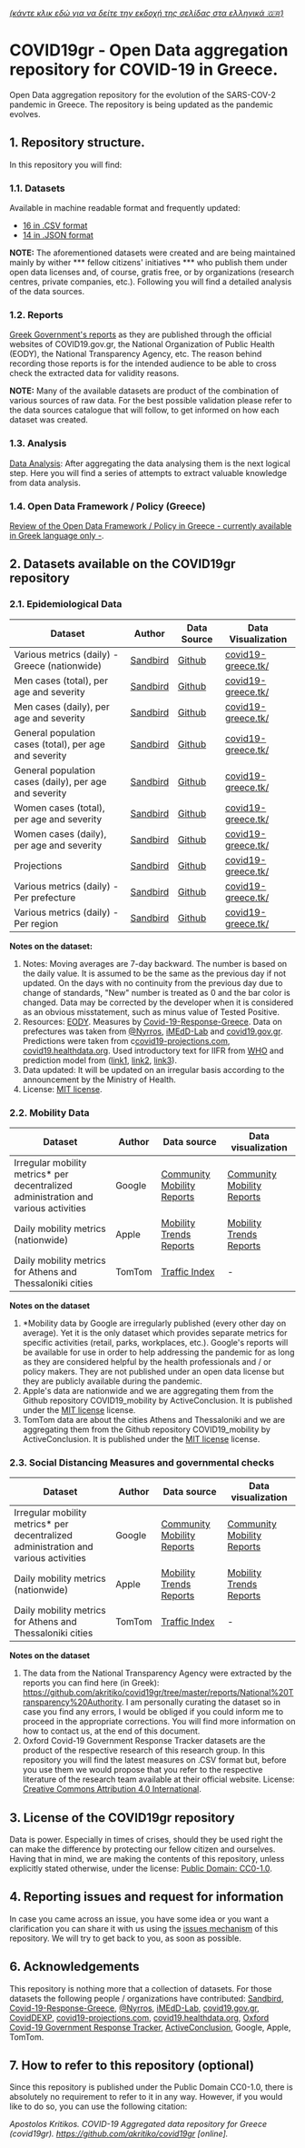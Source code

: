 _[(κάντε κλικ εδώ για να δείτε την εκδοχή της σελίδας στα ελληνικά 🇬🇷)](https://github.com/akritiko/covid19gr/)_

# COVID19gr - Open Data aggregation repository for COVID-19 in Greece. 

Open Data aggregation repository for the evolution of the SARS-COV-2 pandemic in Greece. The repository is being updated as the pandemic evolves.

## 1. Repository structure.

In this repository you will find:

### 1.1. Datasets

Available in machine readable format and frequently updated:
- [16 in .CSV format](https://github.com/akritiko/covid19gr/tree/master/data/csv)
- [14 in .JSON format](https://github.com/akritiko/covid19gr/tree/master/data/json)

**NOTE:** The aforementioned datasets were created and are being maintained mainly by wither *** fellow citizens' initiatives *** who publish them under open data licenses and, of course, gratis free, or by organizations (research centres, private companies, etc.). Following you will find a detailed analysis of the data sources.

### 1.2. Reports

[Greek Government's reports](https://github.com/akritiko/covid19gr/tree/master/reports) as they are published through the official websites of COVID19.gov.gr, the National Organization of Public Health (EODY), the National Transparency Agency, etc. The reason behind recording those reports is for the intended audience to be able to cross check the extracted data for validity reasons.

**NOTE:** Many of the available datasets are product of the combination of various sources of raw data. For the best possible validation please refer to the data sources catalogue that will follow, to get informed on how each dataset was created. 

### 1.3. Analysis

[Data Analysis](https://github.com/akritiko/covid19gr/tree/master/analysis): After aggregating the data analysing them is the next logical step. Here you will find a series of attempts to extract valuable knowledge from data analysis. 

### 1.4. Open Data Framework / Policy (Greece)

[Review of the Open Data Framework / Policy in Greece - currently available in Greek language only -](https://github.com/akritiko/covid19gr/wiki). 

## 2. Datasets available on the COVID19gr repository

### 2.1. Epidemiological Data

| Dataset                                                | Author                                    | Data Source                                           | Data Visualization                                |
|--------------------------------------------------------|-------------------------------------------|-------------------------------------------------------|---------------------------------------------------|
| Various metrics (daily) - Greece (nationwide)          | [Sandbird](https://github.com/Sandbird/)  | [Github](https://github.com/Sandbird/covid19-Greece)  | [covid19-greece.tk/](https://covid19-greece.tk/)  |
| Men cases (total), per age and severity                | [Sandbird](https://github.com/Sandbird/)  | [Github]( https://github.com/Sandbird/covid19-Greece) | [covid19-greece.tk/]( https://covid19-greece.tk/) |
| Men cases (daily), per age and severity                | [Sandbird](https://github.com/Sandbird/)  | [Github]( https://github.com/Sandbird/covid19-Greece) | [covid19-greece.tk/]( https://covid19-greece.tk/) |
| General population cases (total), per age and severity | [Sandbird](https://github.com/Sandbird/)  | [Github]( https://github.com/Sandbird/covid19-Greece) | [covid19-greece.tk/]( https://covid19-greece.tk/) |
| General population cases (daily), per age and severity | [Sandbird]( https://github.com/Sandbird/) | [Github]( https://github.com/Sandbird/covid19-Greece) | [covid19-greece.tk/]( https://covid19-greece.tk/) |
| Women cases (total), per age and severity              | [Sandbird]( https://github.com/Sandbird/) | [Github]( https://github.com/Sandbird/covid19-Greece) | [covid19-greece.tk/]( https://covid19-greece.tk/) |
| Women cases (daily), per age and severity              | [Sandbird]( https://github.com/Sandbird/) | [Github]( https://github.com/Sandbird/covid19-Greece) | [covid19-greece.tk/]( https://covid19-greece.tk/) |
| Projections                                            | [Sandbird]( https://github.com/Sandbird/) | [Github]( https://github.com/Sandbird/covid19-Greece) | [covid19-greece.tk/]( https://covid19-greece.tk/) |
| Various metrics (daily) - Per prefecture               | [Sandbird]( https://github.com/Sandbird/) | [Github]( https://github.com/Sandbird/covid19-Greece) | [covid19-greece.tk/]( https://covid19-greece.tk/) |
| Various metrics (daily) - Per region                   | [Sandbird]( https://github.com/Sandbird/) | [Github]( https://github.com/Sandbird/covid19-Greece) | [covid19-greece.tk/]( https://covid19-greece.tk/) |

**Notes on the dataset:**
1. Notes: Moving averages are 7-day backward. The number is based on the daily value. It is assumed to be the same as the previous day if not updated. On the days with no continuity from the previous day due to change of standards, "New" number is treated as 0 and the bar color is changed. Data may be corrected by the developer when it is considered as an obvious misstatement, such as minus value of Tested Positive.
2. Resources: [EODY](https://eody.gov.gr/epidimiologika-statistika-dedomena/ektheseis-covid-19/). Measures by [Covid-19-Response-Greece](https://github.com/Covid-19-Response-Greece/covid19-data-greece/blob/master/data/greece/Measures/greece_social_distancing_measures_timeline.json). Data on prefectures was taken from [@Nyrros](https://twitter.com/Nyrros), [iMEdD-Lab](https://github.com/iMEdD-Lab/open-data/blob/master/COVID-19/regions_greece_cases.csv) and [covid19.gov.gr](http://covid19.gov.gr/). Predictions were taken from c[covid19-projections.com](https://covid19-projections.com/greece), [covid19.healthdata.org](https://covid19.healthdata.org/greece?view=daily-deaths&tab=trend). Used introductory text for IIFR from [WHO](https://www.who.int/news-room/commentaries/detail/estimating-mortality-from-covid-19) and prediction model from ([link1](https://covid19-projections.com/estimating-true-infections/), [link2](https://covid19-projections.com/about/#infection-fatality-rate-ifr), [link3](https://github.com/youyanggu/covid19_projections/tree/master/implied_ifr)).
3. Data updated: It will be updated on an irregular basis according to the announcement by the Ministry of Health.
1. License: [MIT license](https://github.com/Sandbird/covid19-gr/blob/main/LICENSE). 

### 2.2. Mobility Data

| Dataset                                                                             | Author | Data source                                                                      | Data visualization                                                                                                                                                |
|-------------------------------------------------------------------------------------|--------|----------------------------------------------------------------------------------|-------------------------------------------------------------------------------------------------------------------------------------------------------------------|
| Irregular mobility metrics* per decentralized administration and various activities | Google | [Community Mobility Reports](https://www.google.com/covid19/mobility/)           | [Community Mobility Reports](https://ourworldindata.org/grapher/changes-visitors-covid?tab=chart&stackMode=absolute&time=earliest..latest&country=~GRC®ion=World) |
| Daily mobility metrics (nationwide)                                                 | Apple  | [Mobility Trends Reports](https://github.com/ActiveConclusion/COVID19_mobility/) | [Mobility Trends Reports](https://covid19.apple.com/mobility)                                                                                                     |
| Daily mobility metrics for Athens and Thessaloniki cities                           | TomTom | [Traffic Index](https://github.com/ActiveConclusion/COVID19_mobility/)           | -                                                                                                                                                                 |

**Notes on the dataset**
1. \*Mobility data by Google are irregularly published (every other day on average). Yet it is the only dataset which provides separate metrics for specific activities (retail, parks, workplaces, etc.). Google's reports will be available for use in order to help addressing the pandemic for as long as they are considered helpful by the health professionals and / or policy makers. They are not published under an open data license but they are publicly available during the pandemic.
2. Apple's data are nationwide and we are aggregating them from the Github repository COVID19_mobility by ActiveConclusion. It is published under the [MIT license](https://github.com/Sandbird/covid19-gr/blob/main/LICENSE) license.
3. TomTom data are about the cities Athens and Thessaloniki and we are aggregating them from the Github repository COVID19_mobility by ActiveConclusion. It is published under the [MIT license](https://github.com/Sandbird/covid19-gr/blob/main/LICENSE) license.

### 2.3. Social Distancing Measures and governmental checks

| Dataset                                                                             | Author | Data source                                                                      | Data visualization                                                                                                                                                |
|-------------------------------------------------------------------------------------|--------|----------------------------------------------------------------------------------|-------------------------------------------------------------------------------------------------------------------------------------------------------------------|
| Irregular mobility metrics* per decentralized administration and various activities | Google | [Community Mobility Reports](https://www.google.com/covid19/mobility/)           | [Community Mobility Reports](https://ourworldindata.org/grapher/changes-visitors-covid?tab=chart&stackMode=absolute&time=earliest..latest&country=~GRC®ion=World) |
| Daily mobility metrics (nationwide)                                                 | Apple  | [Mobility Trends Reports](https://github.com/ActiveConclusion/COVID19_mobility/) | [Mobility Trends Reports](https://covid19.apple.com/mobility)                                                                                                     |
| Daily mobility metrics for Athens and Thessaloniki cities                           | TomTom | [Traffic Index](https://github.com/ActiveConclusion/COVID19_mobility/)           | -                                                                                                                                                                 |

**Notes on the dataset**

1. The data from the National Transparency Agency were extracted by the reports you can find here (in Greek): https://github.com/akritiko/covid19gr/tree/master/reports/National%20Transparency%20Authority. I am personally curating the dataset so in case you find any errors, I would be obliged if you could inform me to proceed in the appropriate corrections. You will find more information on how to contact us, at the end of this document. 
1. Oxford Covid-19 Government Response Tracker datasets are the product of the respective research of this research group. In this repository you will find the latest measures on .CSV format but, before you use them we would propose that you refer to the respective literature of the research team available at their official website. License: [Creative Commons Attribution 4.0 International](https://github.com/OxCGRT/covid-policy-tracker/blob/master/LICENSE.txt).

## 3. License of the COVID19gr repository

Data is power. Especially in times of crises, should they be used right the can make the difference by protecting our fellow citizen and ourselves. Having that in mind, we are making the contents of this repository, unless explicitly stated otherwise, under the license: [Public Domain: CC0-1.0](https://github.com/akritiko/covid19gr/blob/master/LICENSE).

## 4. Reporting issues and request for information

In case you came across an issue, you have some idea or you want a clarification you can share it with us using the [issues mechanism](https://github.com/akritiko/covid19gr/issues) of this repository. We will try to get back to you, as soon as possible.

## 6. Acknowledgements 

This repository is nothing more that a collection of datasets. For those datasets the following people / organizations have contributed: [Sandbird](https://github.com/Sandbird/), [Covid-19-Response-Greece](https://github.com/Covid-19-Response-Greece/covid19-data-greece/blob/master/data/greece/Measures/greece_social_distancing_measures_timeline.json), [@Nyrros](https://twitter.com/Nyrros), [iMEdD-Lab](https://github.com/iMEdD-Lab/open-data/blob/master/COVID-19/regions_greece_cases.csv), [covid19.gov.gr](http://covid19.gov.gr/), [CovidDEXP](https://covid19.csd.auth.gr/), [covid19-projections.com](https://covid19-projections.com/greece), [covid19.healthdata.org](https://covid19.healthdata.org/greece?view=daily-deaths&tab=trend), [Oxford Covid-19 Government Response Tracker](https://github.com/OxCGRT/covid-policy-scratchpad), [ActiveConclusion](https://github.com/ActiveConclusion), Google, Apple, TomTom.

## 7. How to refer to this repository (optional)

Since this repository is published under the Public Domain CC0-1.0, there is absolutely no requirement to refer to it in any way. However, if you would like to do so, you can use the following citation:

_Apostolos Kritikos. COVID-19 Aggregated data repository for Greece (covid19gr). https://github.com/akritiko/covid19gr [online]._
